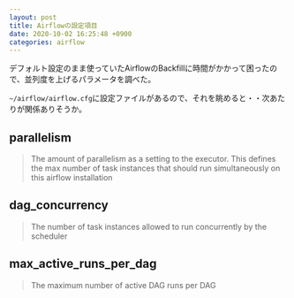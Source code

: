 ```yaml
---
layout: post
title: Airflowの設定項目
date: 2020-10-02 16:25:48 +0900
categories: airflow
---
```


デフォルト設定のまま使っていたAirflowのBackfillに時間がかかって困ったので、並列度を上げるパラメータを調べた。

`~/airflow/airflow.cfg`に設定ファイルがあるので、それを眺めると・・次あたりが関係ありそうか。


## parallelism
> The amount of parallelism as a setting to the executor. This defines
> the max number of task instances that should run simultaneously
> on this airflow installation

## dag_concurrency
> The number of task instances allowed to run concurrently by the scheduler


## max_active_runs_per_dag
> The maximum number of active DAG runs per DAG

